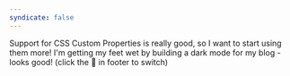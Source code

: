 ```yaml
---
syndicate: false
---
```

Support for CSS Custom Properties is really good, so I want to start using them more! I'm getting my feet wet by building a dark mode for my blog - looks good! (click the 🌙 in footer to switch)